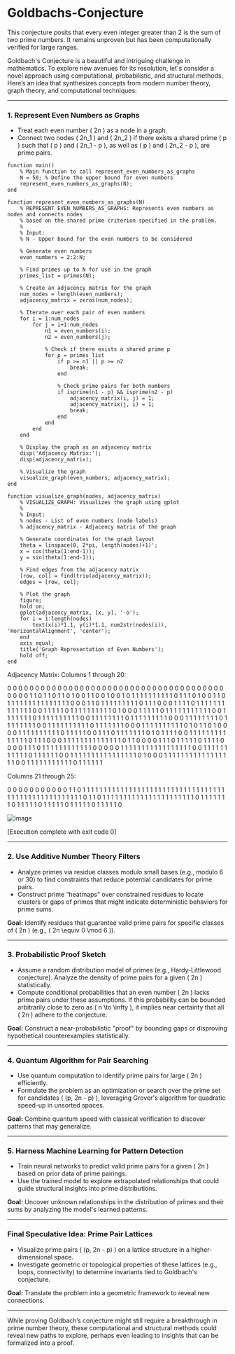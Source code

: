 # Goldbachs-Conjecture
This conjecture posits that every even integer greater than 2 is the sum of two prime numbers. It remains unproven but has been   computationally verified for large ranges.


Goldbach's Conjecture is a beautiful and intriguing challenge in mathematics. To explore new avenues for its resolution, let's consider a novel approach using computational, probabilistic, and structural methods. Here’s an idea that synthesizes concepts from modern number theory, graph theory, and computational techniques:

---

### **1. Represent Even Numbers as Graphs**
- Treat each even number \( 2n \) as a node in a graph.
- Connect two nodes \( 2n_1 \) and \( 2n_2 \) if there exists a shared prime \( p \) such that \( p \) and \( 2n_1 - p \), as well as \( p \) and \( 2n_2 - p \), are prime pairs.


```
function main()
    % Main function to call represent_even_numbers_as_graphs
    N = 50; % Define the upper bound for even numbers
    represent_even_numbers_as_graphs(N);
end

function represent_even_numbers_as_graphs(N)
    % REPRESENT_EVEN_NUMBERS_AS_GRAPHS: Represents even numbers as nodes and connects nodes
    % based on the shared prime criterion specified in the problem.
    %
    % Input:
    % N - Upper bound for the even numbers to be considered

    % Generate even numbers
    even_numbers = 2:2:N;

    % Find primes up to N for use in the graph
    primes_list = primes(N);

    % Create an adjacency matrix for the graph
    num_nodes = length(even_numbers);
    adjacency_matrix = zeros(num_nodes);

    % Iterate over each pair of even numbers
    for i = 1:num_nodes
        for j = i+1:num_nodes
            n1 = even_numbers(i);
            n2 = even_numbers(j);

            % Check if there exists a shared prime p
            for p = primes_list
                if p >= n1 || p >= n2
                    break;
                end

                % Check prime pairs for both numbers
                if isprime(n1 - p) && isprime(n2 - p)
                    adjacency_matrix(i, j) = 1;
                    adjacency_matrix(j, i) = 1;
                    break;
                end
            end
        end
    end

    % Display the graph as an adjacency matrix
    disp('Adjacency Matrix:');
    disp(adjacency_matrix);

    % Visualize the graph
    visualize_graph(even_numbers, adjacency_matrix);
end

function visualize_graph(nodes, adjacency_matrix)
    % VISUALIZE_GRAPH: Visualizes the graph using gplot
    %
    % Input:
    % nodes - List of even numbers (node labels)
    % adjacency_matrix - Adjacency matrix of the graph

    % Generate coordinates for the graph layout
    theta = linspace(0, 2*pi, length(nodes)+1)';
    x = cos(theta(1:end-1));
    y = sin(theta(1:end-1));

    % Find edges from the adjacency matrix
    [row, col] = find(triu(adjacency_matrix));
    edges = [row, col];

    % Plot the graph
    figure;
    hold on;
    gplot(adjacency_matrix, [x, y], '-o');
    for i = 1:length(nodes)
        text(x(i)*1.1, y(i)*1.1, num2str(nodes(i)), 'HorizontalAlignment', 'center');
    end
    axis equal;
    title('Graph Representation of Even Numbers');
    hold off;
end

```
Adjacency Matrix:
 Columns 1 through 20:

   0   0   0   0   0   0   0   0   0   0   0   0   0   0   0   0   0   0   0   0
   0   0   0   0   0   0   0   0   0   0   0   0   0   0   0   0   0   0   0   0
   0   0   0   1   1   0   1   1   0   1   1   0   1   0   0   1   1   0   0   1
   0   0   1   0   1   1   1   1   1   1   1   1   1   1   0   1   1   1   0   1
   0   0   1   1   0   1   1   1   1   1   1   1   1   1   1   1   1   1   1   1
   0   0   0   1   1   0   1   1   1   1   1   1   1   1   1   0   1   1   1   0
   0   0   1   1   1   1   0   1   1   1   1   1   1   1   1   1   1   1   1   1
   0   0   1   1   1   1   1   0   1   1   1   1   1   1   1   1   1   1   0   1
   0   0   0   1   1   1   1   1   0   1   1   1   1   1   1   1   1   1   1   1
   0   0   1   1   1   1   1   1   1   0   1   1   1   1   1   1   1   1   1   1
   0   0   1   1   1   1   1   1   1   1   0   1   1   1   1   1   1   1   1   1
   0   0   0   1   1   1   1   1   1   1   1   0   1   1   1   1   1   1   1   1
   0   0   1   1   1   1   1   1   1   1   1   1   0   1   1   1   1   1   1   1
   0   0   0   1   1   1   1   1   1   1   1   1   1   0   1   0   1   1   0   1
   0   0   0   0   1   1   1   1   1   1   1   1   1   1   0   1   1   1   1   1
   0   0   1   1   1   0   1   1   1   1   1   1   1   0   1   0   1   1   1   1
   0   0   1   1   1   1   1   1   1   1   1   1   1   1   1   1   0   1   1   1
   0   0   0   1   1   1   1   1   1   1   1   1   1   1   1   1   1   0   1   1
   0   0   0   0   1   1   1   0   1   1   1   1   1   0   1   1   1   1   0   0
   0   0   1   1   1   0   1   1   1   1   1   1   1   1   1   1   1   1   0   0
   0   0   0   1   1   1   1   1   1   1   1   1   1   1   1   1   1   1   1   1
   0   0   1   1   1   1   1   1   1   1   1   1   1   0   1   1   1   1   1   1
   0   0   1   1   1   1   1   1   1   1   1   1   1   1   1   1   1   1   0   1
   0   0   0   1   1   1   1   1   1   1   1   1   1   1   1   1   1   1   1   1
   0   0   1   1   1   1   1   1   1   1   1   1   1   0   1   1   1   1   1   1

 Columns 21 through 25:

   0   0   0   0   0
   0   0   0   0   0
   0   1   1   0   1
   1   1   1   1   1
   1   1   1   1   1
   1   1   1   1   1
   1   1   1   1   1
   1   1   1   1   1
   1   1   1   1   1
   1   1   1   1   1
   1   1   1   1   1
   1   1   1   1   1
   1   1   1   1   1
   1   0   1   1   0
   1   1   1   1   1
   1   1   1   1   1
   1   1   1   1   1
   1   1   1   1   1
   1   1   0   1   1
   1   1   1   1   1
   0   1   1   1   1
   1   0   1   1   1
   1   1   0   1   1
   1   1   1   0   1
   1   1   1   1   0

![image](https://github.com/user-attachments/assets/30f0a97c-71a9-4a7c-be46-a532bc9fc28b)


[Execution complete with exit code 0]


---

### **2. Use Additive Number Theory Filters**
- Analyze primes via residue classes modulo small bases (e.g., modulo 6 or 30) to find constraints that reduce potential candidates for prime pairs.
- Construct prime “heatmaps” over constrained residues to locate clusters or gaps of primes that might indicate deterministic behaviors for prime sums.

**Goal:** Identify residues that guarantee valid prime pairs for specific classes of \( 2n \) (e.g., \( 2n \equiv 0 \mod 6 \)).

---

### **3. Probabilistic Proof Sketch**
- Assume a random distribution model of primes (e.g., Hardy-Littlewood conjecture). Analyze the density of prime pairs for a given \( 2n \) statistically.
- Compute conditional probabilities that an even number \( 2n \) lacks prime pairs under these assumptions. If this probability can be bounded arbitrarily close to zero as \( n \to \infty \), it implies near certainty that all \( 2n \) adhere to the conjecture.

**Goal:** Construct a near-probabilistic "proof" by bounding gaps or disproving hypothetical counterexamples statistically.

---

### **4. Quantum Algorithm for Pair Searching**
- Use quantum computation to identify prime pairs for large \( 2n \) efficiently.
- Formulate the problem as an optimization or search over the prime set for candidates \( (p, 2n - p) \), leveraging Grover's algorithm for quadratic speed-up in unsorted spaces.

**Goal:** Combine quantum speed with classical verification to discover patterns that may generalize.

---

### **5. Harness Machine Learning for Pattern Detection**
- Train neural networks to predict valid prime pairs for a given \( 2n \) based on prior data of prime pairings.
- Use the trained model to explore extrapolated relationships that could guide structural insights into prime distributions.

**Goal:** Uncover unknown relationships in the distribution of primes and their sums by analyzing the model's learned patterns.

---

### **Final Speculative Idea: Prime Pair Lattices**
- Visualize prime pairs \( (p, 2n - p) \) on a lattice structure in a higher-dimensional space.
- Investigate geometric or topological properties of these lattices (e.g., loops, connectivity) to determine invariants tied to Goldbach's conjecture.

**Goal:** Translate the problem into a geometric framework to reveal new connections.

---

While proving Goldbach’s conjecture might still require a breakthrough in prime number theory, these computational and structural methods could reveal new paths to explore, perhaps even leading to insights that can be formalized into a proof.

